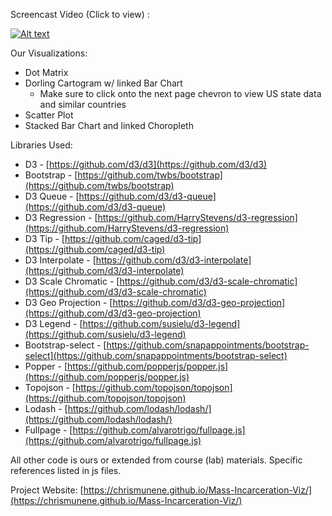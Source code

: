 Screencast Video (Click to view) :

[![Alt text](https://img.youtube.com/vi/mZFJ-PkSebs/0.jpg)](https://www.youtube.com/watch?v=mZFJ-PkSebs)

Our Visualizations:

- Dot Matrix
- Dorling Cartogram w/ linked Bar Chart
  - Make sure to click onto the next page chevron to view US state data and similar countries
- Scatter Plot
- Stacked Bar Chart and linked Choropleth

Libraries Used:

- D3 - [https://github.com/d3/d3](https://github.com/d3/d3)
- Bootstrap - [https://github.com/twbs/bootstrap](https://github.com/twbs/bootstrap)
- D3 Queue - [https://github.com/d3/d3-queue](https://github.com/d3/d3-queue)
- D3 Regression - [https://github.com/HarryStevens/d3-regression](https://github.com/HarryStevens/d3-regression)
- D3 Tip - [https://github.com/caged/d3-tip](https://github.com/caged/d3-tip)
- D3 Interpolate - [https://github.com/d3/d3-interpolate](https://github.com/d3/d3-interpolate)
- D3 Scale Chromatic - [https://github.com/d3/d3-scale-chromatic](https://github.com/d3/d3-scale-chromatic)
- D3 Geo Projection - [https://github.com/d3/d3-geo-projection](https://github.com/d3/d3-geo-projection)
- D3 Legend - [https://github.com/susielu/d3-legend](https://github.com/susielu/d3-legend)
- Bootstrap-select - [https://github.com/snapappointments/bootstrap-select](https://github.com/snapappointments/bootstrap-select)
- Popper - [https://github.com/popperjs/popper.js](https://github.com/popperjs/popper.js)
- Topojson - [https://github.com/topojson/topojson](https://github.com/topojson/topojson)
- Lodash - [https://github.com/lodash/lodash/](https://github.com/lodash/lodash/)
- Fullpage - [https://github.com/alvarotrigo/fullpage.js](https://github.com/alvarotrigo/fullpage.js)

All other code is ours or extended from course (lab) materials. Specific references listed in js files.

Project Website: [https://chrismunene.github.io/Mass-Incarceration-Viz/](https://chrismunene.github.io/Mass-Incarceration-Viz/)


